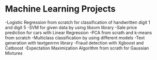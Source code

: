 # Machine Learning Projects
-Logistic Regression from scratch for classification of handwritten digit 1 and digit 5
-SVM for given data by using libsvm library
-Sale price prediction for cars with Linear Regression
-PCA from scrath and k-means from scratch
-Multiclass classification by using different models
-Text generation with textgenrnn library
-Fraud detection with Xgboost and Catboost
-Expectation Maximization Algorithm from scrath for Gaussian Mixtures
